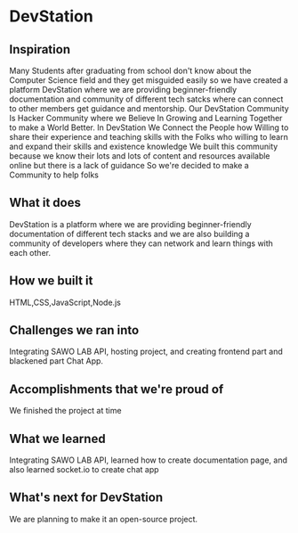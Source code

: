# DevStation 


## Inspiration
Many Students after graduating from school don't know about the Computer Science field and they get misguided easily so we have created a platform DevStation where we are providing beginner-friendly documentation and community of different tech satcks where can connect to other members get guidance and mentorship.
Our DevStation Community Is Hacker Community where we Believe In Growing and Learning Together to make a  World Better. In DevStation We Connect the People how Willing to share their experience and teaching skills with the Folks who willing to learn and expand their skills and existence knowledge
We built this community because we know their lots and lots of content and resources available online but there is a lack of guidance
So we're decided to make a Community to help folks
## What it does
DevStation is a platform where we are providing beginner-friendly documentation of different tech stacks and we are also building a community of developers where they can network and learn things with each other.

## How we built it
HTML,CSS,JavaScript,Node.js

## Challenges we ran into
 Integrating SAWO LAB API, hosting project, and creating frontend part and blackened part Chat App. 

## Accomplishments that we're proud of
We finished the project at time

## What we learned
Integrating SAWO LAB API, learned how to create documentation page, and also learned socket.io to create chat app

## What's next for DevStation
We are planning to make it an open-source project.
